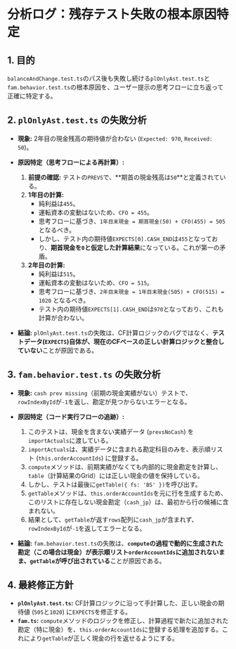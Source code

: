 # 分析ログ：残存テスト失敗の根本原因特定

## 1. 目的

`balanceAndChange.test.ts`のパス後も失敗し続ける`plOnlyAst.test.ts`と`fam.behavior.test.ts`の根本原因を、ユーザー提示の思考フローに立ち返って正確に特定する。

## 2. `plOnlyAst.test.ts` の失敗分析

- **現象:** 2年目の現金残高の期待値が合わない (`Expected: 970`, `Received: 50`)。

- **原因特定（思考フローによる再計算）:**
  1.  **前提の確認:** テストの`PREVS`で、**期首の現金残高は`50`**と定義されている。
  2.  **1年目の計算:**
      - 純利益は`455`。
      - 運転資本の変動はないため、`CFO = 455`。
      - 思考フローに基づき、`1年目末現金 = 期首現金(50) + CFO(455) = 505` となるべき。
      - しかし、テスト内の期待値`EXPECTS[0].CASH_END`は`455`となっており、**期首現金を`0`と仮定した計算結果**になっている。これが第一の矛盾。
  3.  **2年目の計算:**
      - 純利益は`515`。
      - 運転資本の変動はないため、`CFO = 515`。
      - 思考フローに基づき、`2年目末現金 = 1年目末現金(505) + CFO(515) = 1020` となるべき。
      - テスト内の期待値`EXPECTS[1].CASH_END`は`970`となっており、これも計算が合わない。

- **結論:** `plOnlyAst.test.ts`の失敗は、CF計算ロジックのバグではなく、**テストデータ(`EXPECTS`)自体が、現在のCFベースの正しい計算ロジックと整合していない**ことが原因である。

## 3. `fam.behavior.test.ts` の失敗分析

- **現象:** `cash prev missing`（前期の現金実績がない）テストで、`rowIndexById`が`-1`を返し、勘定が見つからないエラーとなる。

- **原因特定（コード実行フローの追跡）:**
  1.  このテストは、現金を含まない実績データ (`prevsNoCash`) を`importActuals`に渡している。
  2.  `importActuals`は、実績データに含まれる勘定科目のみを、表示順リスト (`this.orderAccountIds`) に登録する。
  3.  `compute`メソッドは、前期実績がなくても内部的に現金勘定を計算し、`table`（計算結果のGrid）には正しい現金の値を保持している。
  4.  しかし、テストは最後に`getTable({ fs: 'BS' })`を呼び出す。
  5.  `getTable`メソッドは、`this.orderAccountIds`を元に行を生成するため、このリストに存在しない現金勘定（`cash_jp`）は、最初から行の候補に含まれない。
  6.  結果として、`getTable`が返す`rows`配列に`cash_jp`が含まれず、`rowIndexById`が`-1`を返してエラーとなる。

- **結論:** `fam.behavior.test.ts`の失敗は、**`compute`の過程で動的に生成された勘定（この場合は現金）が表示順リスト`orderAccountIds`に追加されないまま、`getTable`が呼び出されている**ことが原因である。

## 4. 最終修正方針

- **`plOnlyAst.test.ts`:** CF計算ロジックに沿って手計算した、正しい現金の期待値 (`505`と`1020`) に`EXPECTS`を修正する。
- **`fam.ts`:** `compute`メソッドのロジックを修正し、計算過程で新たに追加された勘定（特に現金）を、`this.orderAccountIds`に登録する処理を追加する。これにより`getTable`が正しく現金の行を返せるようにする。
